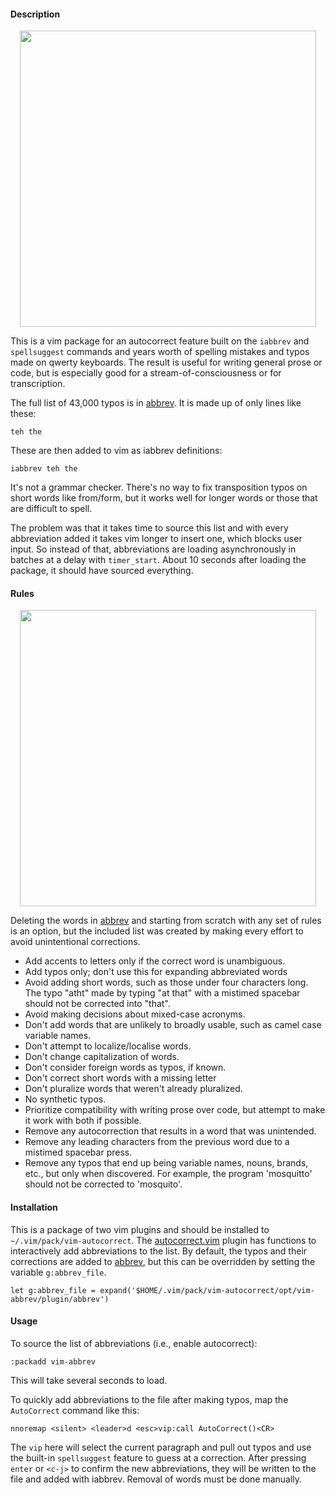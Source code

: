 #### Description
<p align="center"><img src="https://github.com/chris-ritsen/vim-autocorrect/blob/master/demo/description.gif?raw=true" alt="" title="vim-autocorrect description" width="474"/></p>

This is a vim package for an autocorrect feature built on the `iabbrev` and
`spellsuggest` commands and years worth of spelling mistakes and typos made on
qwerty keyboards.  The result is useful for writing general prose or code, but
is especially good for a stream-of-consciousness or for transcription.

The full list of 43,000 typos is in
[abbrev](opt/vim-abbrev/plugin/abbrev).  It is made up of only
lines like these:

```
teh the
````

These are then added to vim as iabbrev definitions:
```
iabbrev teh the
````

It's not a grammar checker.  There's no way to fix transposition typos on short
words like from/form, but it works well for longer words or those that are
difficult to spell.

The problem was that it takes time to source this list and with every
abbreviation added it takes vim longer to insert one, which blocks user input.
So instead of that, abbreviations are loading asynchronously in batches at a
delay with `timer_start`.  About 10 seconds after loading the package, it
should have sourced everything.

#### Rules
<p align="center"><img src="https://github.com/chris-ritsen/vim-autocorrect/blob/master/demo/rules.gif?raw=true" alt="" title="vim-autocorrect rules" width="474"/></p>

Deleting the words in [abbrev](opt/vim-abbrev/plugin/abbrev) and starting from
scratch with any set of rules is an option, but the included list was created
by making every effort to avoid unintentional corrections.

- Add accents to letters only if the correct word is unambiguous.
- Add typos only; don't use this for expanding abbreviated words
- Avoid adding short words, such as those under four characters long.  The typo
  "atht" made by typing "at that" with a mistimed spacebar should not be
  corrected into "that".
- Avoid making decisions about mixed-case acronyms.
- Don't add words that are unlikely to broadly usable, such as camel case
  variable names.
- Don't attempt to localize/localise words.
- Don't change capitalization of words.
- Don't consider foreign words as typos, if known.
- Don't correct short words with a missing letter
- Don't pluralize words that weren't already pluralized.
- No synthetic typos.
- Prioritize compatibility with writing prose over code, but attempt to make it
  work with both if possible.
- Remove any autocorrection that results in a word that was unintended.
- Remove any leading characters from the previous word due to a mistimed
  spacebar press.
- Remove any typos that end up being variable names, nouns, brands, etc., but
  only when discovered.  For example, the program 'mosquitto' should not be
  corrected to 'mosquito'.

#### Installation

This is a package of two vim plugins and should be installed to
`~/.vim/pack/vim-autocorrect`.  The
[autocorrect.vim](start/vim-abbrev-add/plugin/autocorrect.vim) plugin has
functions to interactively add abbreviations to the list. By default, the typos
and their corrections are added to [abbrev](opt/vim-abbrev/plugin/abbrev), but
this can be overridden by setting the variable `g:abbrev_file`.

```
let g:abbrev_file = expand('$HOME/.vim/pack/vim-autocorrect/opt/vim-abbrev/plugin/abbrev')
```


#### Usage

To source the list of abbreviations (i.e., enable autocorrect):

```
:packadd vim-abbrev
```

This will take several seconds to load.

To quickly add abbreviations to the file after making typos, map the
`AutoCorrect` command like this:

```
nnoremap <silent> <leader>d <esc>vip:call AutoCorrect()<CR>
```

The `vip` here will select the current paragraph and pull out typos and use the
built-in `spellsuggest` feature to guess at a correction.  After pressing
`enter` or `<c-j>` to confirm the new abbreviations, they will be written to
the file and added with iabbrev.  Removal of words must be done manually.
